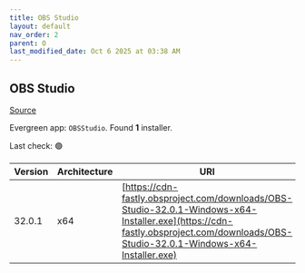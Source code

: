 ```yaml
---
title: OBS Studio
layout: default
nav_order: 2
parent: O
last_modified_date: Oct 6 2025 at 03:38 AM
---
```


## OBS Studio

[Source](https://obsproject.com/)

Evergreen app: `OBSStudio`. Found **1** installer.

Last check: 🟢

| Version | Architecture | URI                                                                                                                                                                                |
| ------- | ------------ | ---------------------------------------------------------------------------------------------------------------------------------------------------------------------------------- |
| 32.0.1  | x64          | [https://cdn-fastly.obsproject.com/downloads/OBS-Studio-32.0.1-Windows-x64-Installer.exe](https://cdn-fastly.obsproject.com/downloads/OBS-Studio-32.0.1-Windows-x64-Installer.exe) |

